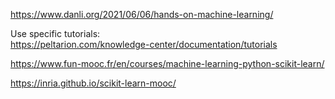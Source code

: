https://www.danli.org/2021/06/06/hands-on-machine-learning/


Use specific tutorials:  
https://peltarion.com/knowledge-center/documentation/tutorials  


https://www.fun-mooc.fr/en/courses/machine-learning-python-scikit-learn/


https://inria.github.io/scikit-learn-mooc/



